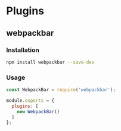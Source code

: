 # Plugins

## webpackbar

### Installation

``` bash
npm install webpackbar --save-dev
```

### Usage

``` js
const WebpackBar = require('webpackbar');

module.exports = {
  plugins: [
    new WebpackBar()
  ]
};
```
